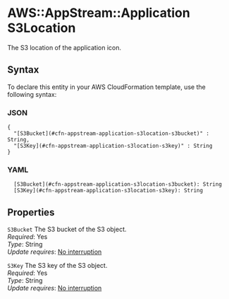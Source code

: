 # AWS::AppStream::Application S3Location<a name="aws-properties-appstream-application-s3location"></a>

The S3 location of the application icon\.

## Syntax<a name="aws-properties-appstream-application-s3location-syntax"></a>

To declare this entity in your AWS CloudFormation template, use the following syntax:

### JSON<a name="aws-properties-appstream-application-s3location-syntax.json"></a>

```
{
  "[S3Bucket](#cfn-appstream-application-s3location-s3bucket)" : String,
  "[S3Key](#cfn-appstream-application-s3location-s3key)" : String
}
```

### YAML<a name="aws-properties-appstream-application-s3location-syntax.yaml"></a>

```
  [S3Bucket](#cfn-appstream-application-s3location-s3bucket): String
  [S3Key](#cfn-appstream-application-s3location-s3key): String
```

## Properties<a name="aws-properties-appstream-application-s3location-properties"></a>

`S3Bucket`  <a name="cfn-appstream-application-s3location-s3bucket"></a>
The S3 bucket of the S3 object\.  
*Required*: Yes  
*Type*: String  
*Update requires*: [No interruption](https://docs.aws.amazon.com/AWSCloudFormation/latest/UserGuide/using-cfn-updating-stacks-update-behaviors.html#update-no-interrupt)

`S3Key`  <a name="cfn-appstream-application-s3location-s3key"></a>
The S3 key of the S3 object\.  
*Required*: Yes  
*Type*: String  
*Update requires*: [No interruption](https://docs.aws.amazon.com/AWSCloudFormation/latest/UserGuide/using-cfn-updating-stacks-update-behaviors.html#update-no-interrupt)